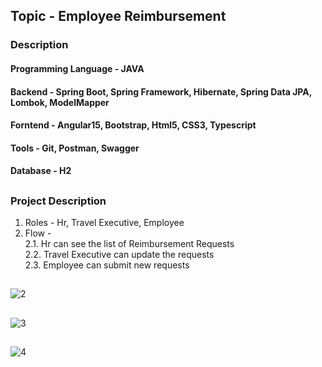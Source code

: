 ## Topic - Employee Reimbursement
### Description
#### Programming Language - JAVA
#### Backend - Spring Boot, Spring Framework, Hibernate, Spring Data JPA, Lombok, ModelMapper
#### Forntend - Angular15, Bootstrap, Html5, CSS3, Typescript
#### Tools - Git, Postman, Swagger
#### Database - H2
##
### Project Description
1. Roles - Hr, Travel Executive, Employee
2. Flow - </br>
   2.1. Hr can see the list of Reimbursement Requests </br>
   2.2. Travel Executive can update the requests </br>
   2.3. Employee can submit new requests </br>

##
![2](https://github.com/Kalash8286/EmployeeReimbursement/assets/87136991/ce4dfe1e-d933-4b38-99e6-debf14cb6693) 
##
![3](https://github.com/Kalash8286/EmployeeReimbursement/assets/87136991/ab4e7a30-2e11-46aa-9989-fc60c4279448)
##
![4](https://github.com/Kalash8286/EmployeeReimbursement/assets/87136991/7760c492-e2fa-4044-8e9e-5322740c317c)
